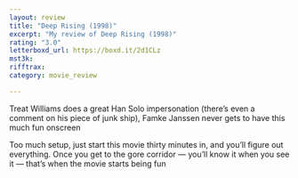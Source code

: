 ```yaml
---
layout: review
title: "Deep Rising (1998)"
excerpt: "My review of Deep Rising (1998)"
rating: "3.0"
letterboxd_url: https://boxd.it/2d1CLz
mst3k: 
rifftrax: 
category: movie_review

---
```


Treat Williams does a great Han Solo impersonation (there’s even a comment on his piece of junk ship), Famke Janssen never gets to have this much fun onscreen

Too much setup, just start this movie thirty minutes in, and you’ll figure out everything. Once you get to the gore corridor — you’ll know it when you see it — that’s when the movie starts being fun